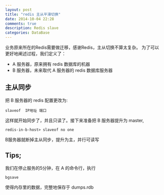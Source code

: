 ```yaml
---
layout: post
title: "redis 主从平滑切换"
date: 2014-10-04 22:28
comments: true
description: Redis slave
categories: DataBase
---
```


业务原来所在的Redis需要做迁移，感谢Redis，主从切换不算太复杂。
为了可以更好地阐述过程，我们定义了：

* A 服务器，原来拥有 redis 数据库的机器
* B 服务器，未来取代 A 服务器的 redis 数据库服务器


## 主从同步

把 B 服务器的 redis 配置更改为:

```
slaveof  IP地址 端口
```

这样就开始同步了，并且只读了。接下来准备把 B 服务器提升为 master,

```
redis-in-b-host> slaveof no one
```

B服务器就断掉主从同步，提升为主，并行可读写

## Tips;

我们在停止服务的5分钟，在 A 的命令行，执行

```
bgsave
```
使得内存里的数据，完整地保存于 dumps.rdb
